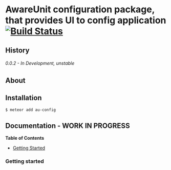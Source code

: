 # AwareUnit configuration package, that provides UI to config application [![Build Status](https://travis-ci.org/SteelzZ/au-config.svg?branch=master)](https://travis-ci.org/SteelzZ/au-config)

## History

###### 0.0.2 - In Development, unstable

## About

## Installation

``` sh
$ meteor add au-config
```

## Documentation - WORK IN PROGRESS


**Table of Contents**

 - [Getting Started](#getting-started)


### Getting started
